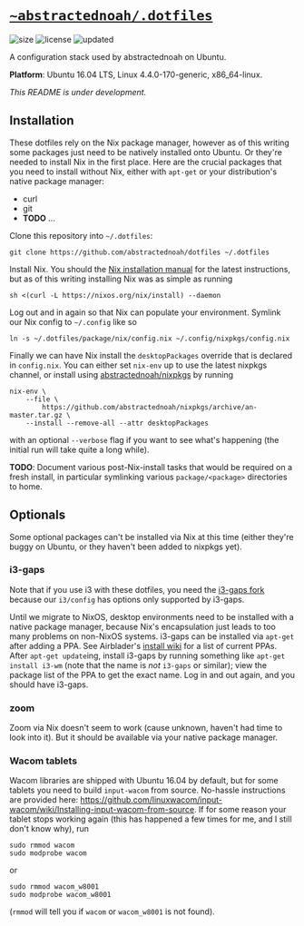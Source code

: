 # [`~abstractednoah/.dotfiles`](https://github.com/abstractednoah/dotfiles)
![size](https://img.shields.io/github/repo-size/abstractednoah/dotfiles?label=size)
![license](https://img.shields.io/github/license/abstractednoah/dotfiles)
![updated](https://img.shields.io/github/last-commit/abstractednoah/dotfiles/develop?label=rev)

A configuration stack used by abstractednoah on Ubuntu.

__Platform__: Ubuntu 16.04 LTS, Linux 4.4.0-170-generic, x86\_64-linux.

*This README is under development.*

## Installation

These dotfiles rely on the Nix package manager, however as of this writing some
packages just need to be natively installed onto Ubuntu. Or they're needed to
install Nix in the first place. Here are the crucial packages that you need to
install without Nix, either with `apt-get` or your distribution's native package
manager:
- curl
- git
- __TODO__ ...

Clone this repository into `~/.dotfiles`:

    git clone https://github.com/abstractednoah/dotfiles ~/.dotfiles

Install Nix. You should the
[Nix installation manual](https://nixos.org/manual/nix/stable/#sect-multi-user-installation)
for the latest instructions, but as of this writing installing Nix was as simple
as running

    sh <(curl -L https://nixos.org/nix/install) --daemon

Log out and in again so that Nix can populate your environment. Symlink our Nix
config to `~/.config` like so

    ln -s ~/.dotfiles/package/nix/config.nix ~/.config/nixpkgs/config.nix

Finally we can have Nix install the `desktopPackages` override that is declared
in `config.nix`. You can either set `nix-env` up to use the latest nixpkgs
channel, or install using
[abstractednoah/nixpkgs](https://github.com/abstractednoah/nixpkgs)
by running

    nix-env \
        --file \
            https://github.com/abstractednoah/nixpkgs/archive/an-master.tar.gz \
        --install --remove-all --attr desktopPackages

with an optional `--verbose` flag if you want to see what's happening (the
initial run will take quite a long while).

__TODO__: Document various post-Nix-install tasks that would be required on a
fresh install, in particular symlinking various `package/<package>` directories
to home.

## Optionals

Some optional packages can't be installed via Nix at this time (either they're
buggy on Ubuntu, or they haven't been added to nixpkgs yet).

### i3-gaps
Note that if you use i3 with these dotfiles, you need the
[i3-gaps fork](https://github.com/Airblader/i3)
because our `i3/config` has options only supported by i3-gaps.

Until we migrate to NixOS, desktop environments need to be installed with a
native package manager, because Nix's encapsulation just leads to too many
problems on non-NixOS systems. i3-gaps can be installed via `apt-get` after
adding a PPA. See Airblader's
[install wiki](https://github.com/Airblader/i3/wiki/installation)
for a list of current PPAs. After `apt-get update`ing, install i3-gaps by
running something like `apt-get install i3-wm` (note that the name is *not*
`i3-gaps` or similar); view the package list of the PPA to get the exact name.
Log in and out again, and you should have i3-gaps.


### zoom
Zoom via Nix doesn't seem to work (cause unknown, haven't had time to look into
it). But it should be available via your native package manager.

### Wacom tablets
Wacom libraries are shipped with Ubuntu 16.04 by default, but for some tablets
you need to build `input-wacom` from source. No-hassle instructions are provided
here:
<https://github.com/linuxwacom/input-wacom/wiki/Installing-input-wacom-from-source>.
If for some reason your tablet stops working again (this has happened a few
times for me, and I still don't know why), run

    sudo rmmod wacom
    sudo modprobe wacom

or

    sudo rmmod wacom_w8001
    sudo modprobe wacom_w8001

(`rmmod` will tell you if `wacom` or `wacom_w8001` is not found).
